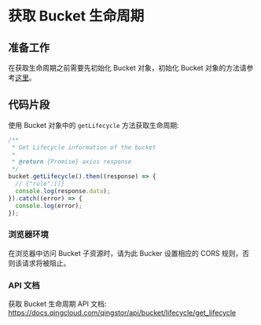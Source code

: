 # 获取 Bucket 生命周期

## 准备工作

在获取生命周期之前需要先初始化 Bucket 对象，初始化 Bucket 对象的方法请参考[这里](./initialize_config_and_qingstor.md)。

## 代码片段

使用 Bucket 对象中的 `getLifecycle` 方法获取生命周期:

```javascript
/**
 * Get Lifecycle information of the bucket
 *
 * @return {Promise} axios response
 */
bucket.getLifecycle().then((response) => {
  // {"rule":[]}
  console.log(response.data);
}).catch((error) => {
  console.log(error);
});
```

### 浏览器环境
在浏览器中访问 Bucket 子资源时，请为此 Bucker 设置相应的 CORS 规则，否则该请求将被阻止。

### API 文档

获取 Bucket 生命周期 API 文档: https://docs.qingcloud.com/qingstor/api/bucket/lifecycle/get_lifecycle
